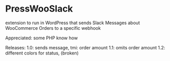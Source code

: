 # PressWooSlack
extension to run in WordPress that sends Slack Messages about WooCommerce Orders to a specific webhook 


Appreciated:
  some PHP know how

Releases:
  1.0: sends message, tmi: order amount
  1.1: omits order amount
  1.2: different colors for status, (broken)
